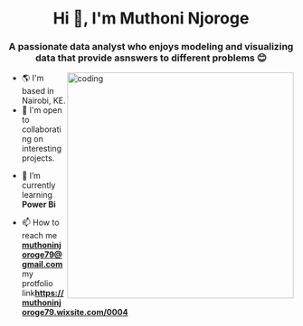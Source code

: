 <h1 align="center">Hi 👋, I'm Muthoni Njoroge</h1>
<h3 align="center">A passionate  data analyst  who enjoys modeling and visualizing data  that provide asnswers to different problems  😊</h3>
<img align="right" alt="coding" width="400" src="https://cdn.dribbble.com/users/1162077/screenshots/3848914/programmer.gif">
<ul>
  <li>🌎 I'm based in Nairobi, KE.</li>
  <li>🤝 I'm open to collaborating on interesting projects. </li>
  
    
</ul>
  

- 🌱 I’m currently learning **Power Bi**


- 📫 How to reach me **muthoninjoroge79@gmail.com**
     my protfolio link**https://muthoninjoroge79.wixsite.com/0004** 


<p align="left">
</p>

